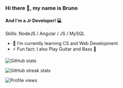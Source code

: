 ### Hi there 👋, my name is Bruno
#### And I'm a Jr Developer! :computer:

Skills: NodeJS / Angular / JS / MySQL

- 🌱 I’m currently learning CS and Web Development 
- ⚡ Fun fact: I also Play Guitar and Bass :guitar: 

![GitHub stats](https://github-readme-stats.vercel.app/api?username=BrunoMendes41&theme=dark&show_icons=true)  

![GitHub streak stats](https://github-readme-streak-stats.herokuapp.com/?user=BrunoMendes41&theme=dark)  

![Profile views](https://gpvc.arturio.dev/BrunoMendes41)  
